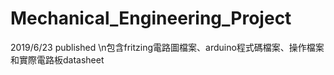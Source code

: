 # Mechanical_Engineering_Project
2019/6/23 published \n包含fritzing電路圖檔案、arduino程式碼檔案、操作檔案和實際電路板datasheet

